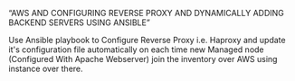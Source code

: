“AWS AND CONFIGURING REVERSE PROXY AND DYNAMICALLY ADDING BACKEND SERVERS USING ANSIBLE”

Use Ansible playbook to Configure Reverse Proxy i.e. Haproxy and update it's configuration file automatically on each time new Managed node (Configured With Apache Webserver) join the inventory over AWS using instance over there.
